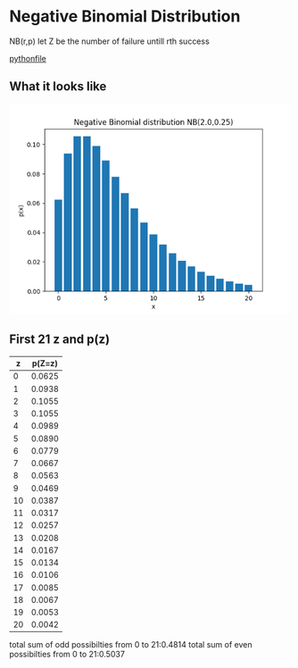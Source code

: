 # Negative Binomial Distribution

NB(r,p)
let Z be the number of failure untill rth success

[pythonfile](NB.py)

## What it looks like
![image](NB.png)

## First 21 z and p(z)
z  | p(Z=z)
---|---
0  | 0.0625
1  | 0.0938
2  | 0.1055
3  | 0.1055
4  | 0.0989
5  | 0.0890
6  | 0.0779
7  | 0.0667
8  | 0.0563
9  | 0.0469
10 | 0.0387
11 | 0.0317
12 | 0.0257
13 | 0.0208
14 | 0.0167
15 | 0.0134
16 | 0.0106
17 | 0.0085
18 | 0.0067
19 | 0.0053
20 | 0.0042
total sum of odd possibilties from 0 to 21:0.4814
total sum of even possibilties from 0 to 21:0.5037
